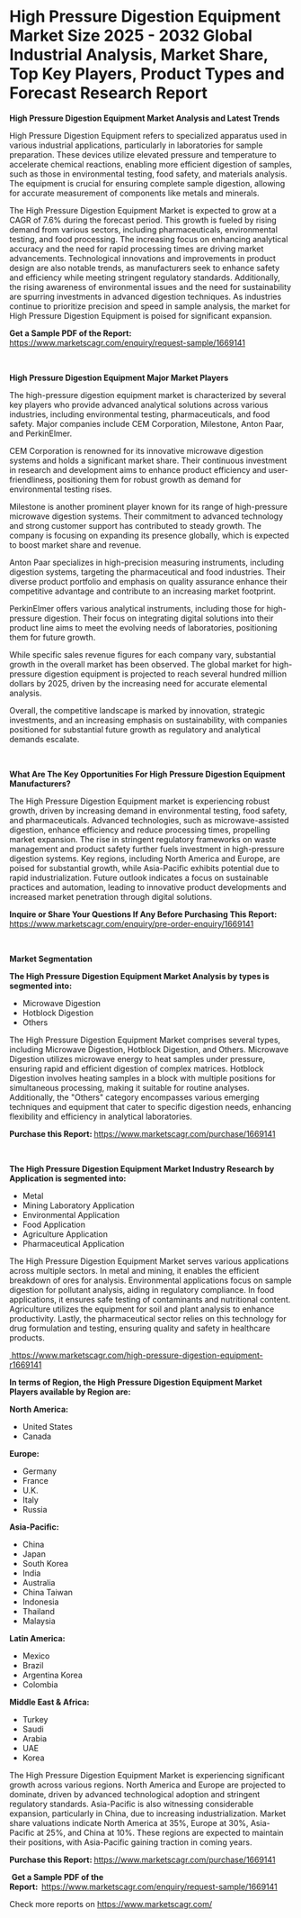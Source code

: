<p><h1>High Pressure Digestion Equipment Market Size 2025 - 2032 Global Industrial Analysis, Market Share, Top Key Players, Product Types and Forecast Research Report</h1></p><p><strong>High Pressure Digestion Equipment Market Analysis and Latest Trends</strong></p>
<p><p>High Pressure Digestion Equipment refers to specialized apparatus used in various industrial applications, particularly in laboratories for sample preparation. These devices utilize elevated pressure and temperature to accelerate chemical reactions, enabling more efficient digestion of samples, such as those in environmental testing, food safety, and materials analysis. The equipment is crucial for ensuring complete sample digestion, allowing for accurate measurement of components like metals and minerals.</p><p>The High Pressure Digestion Equipment Market is expected to grow at a CAGR of 7.6% during the forecast period. This growth is fueled by rising demand from various sectors, including pharmaceuticals, environmental testing, and food processing. The increasing focus on enhancing analytical accuracy and the need for rapid processing times are driving market advancements. Technological innovations and improvements in product design are also notable trends, as manufacturers seek to enhance safety and efficiency while meeting stringent regulatory standards. Additionally, the rising awareness of environmental issues and the need for sustainability are spurring investments in advanced digestion techniques. As industries continue to prioritize precision and speed in sample analysis, the market for High Pressure Digestion Equipment is poised for significant expansion.</p></p>
<p><strong>Get a Sample PDF of the Report:&nbsp;</strong> <a href="https://www.marketscagr.com/enquiry/request-sample/1669141?utm_campaign=2893&utm_medium=2&utm_source=Github&utm_content=ia&utm_term=02032025&utm_id=high-pressure-digestion-equipment">https://www.marketscagr.com/enquiry/request-sample/1669141</a></p>
<p>&nbsp;</p>
<p><strong>High Pressure Digestion Equipment Major Market Players</strong></p>
<p><p>The high-pressure digestion equipment market is characterized by several key players who provide advanced analytical solutions across various industries, including environmental testing, pharmaceuticals, and food safety. Major companies include CEM Corporation, Milestone, Anton Paar, and PerkinElmer.</p><p>CEM Corporation is renowned for its innovative microwave digestion systems and holds a significant market share. Their continuous investment in research and development aims to enhance product efficiency and user-friendliness, positioning them for robust growth as demand for environmental testing rises.</p><p>Milestone is another prominent player known for its range of high-pressure microwave digestion systems. Their commitment to advanced technology and strong customer support has contributed to steady growth. The company is focusing on expanding its presence globally, which is expected to boost market share and revenue.</p><p>Anton Paar specializes in high-precision measuring instruments, including digestion systems, targeting the pharmaceutical and food industries. Their diverse product portfolio and emphasis on quality assurance enhance their competitive advantage and contribute to an increasing market footprint.</p><p>PerkinElmer offers various analytical instruments, including those for high-pressure digestion. Their focus on integrating digital solutions into their product line aims to meet the evolving needs of laboratories, positioning them for future growth.</p><p>While specific sales revenue figures for each company vary, substantial growth in the overall market has been observed. The global market for high-pressure digestion equipment is projected to reach several hundred million dollars by 2025, driven by the increasing need for accurate elemental analysis.</p><p>Overall, the competitive landscape is marked by innovation, strategic investments, and an increasing emphasis on sustainability, with companies positioned for substantial future growth as regulatory and analytical demands escalate.</p></p>
<p>&nbsp;</p>
<p><strong>What Are The Key Opportunities For High Pressure Digestion Equipment Manufacturers?</strong></p>
<p><p>The High Pressure Digestion Equipment market is experiencing robust growth, driven by increasing demand in environmental testing, food safety, and pharmaceuticals. Advanced technologies, such as microwave-assisted digestion, enhance efficiency and reduce processing times, propelling market expansion. The rise in stringent regulatory frameworks on waste management and product safety further fuels investment in high-pressure digestion systems. Key regions, including North America and Europe, are poised for substantial growth, while Asia-Pacific exhibits potential due to rapid industrialization. Future outlook indicates a focus on sustainable practices and automation, leading to innovative product developments and increased market penetration through digital solutions.</p></p>
<p><strong>Inquire or Share Your Questions If Any Before Purchasing This Report:</strong> <a href="https://www.marketscagr.com/enquiry/pre-order-enquiry/1669141?utm_campaign=2893&utm_medium=2&utm_source=Github&utm_content=ia&utm_term=02032025&utm_id=high-pressure-digestion-equipment">https://www.marketscagr.com/enquiry/pre-order-enquiry/1669141</a></p>
<p>&nbsp;</p>
<p><strong>Market Segmentation</strong></p>
<p><strong>The High Pressure Digestion Equipment Market Analysis by types is segmented into:</strong></p>
<p><ul><li>Microwave Digestion</li><li>Hotblock Digestion</li><li>Others</li></ul></p>
<p><p>The High Pressure Digestion Equipment Market comprises several types, including Microwave Digestion, Hotblock Digestion, and Others. Microwave Digestion utilizes microwave energy to heat samples under pressure, ensuring rapid and efficient digestion of complex matrices. Hotblock Digestion involves heating samples in a block with multiple positions for simultaneous processing, making it suitable for routine analyses. Additionally, the "Others" category encompasses various emerging techniques and equipment that cater to specific digestion needs, enhancing flexibility and efficiency in analytical laboratories.</p></p>
<p><strong>Purchase this Report:&nbsp;</strong><a href="https://www.marketscagr.com/purchase/1669141?utm_campaign=2893&utm_medium=2&utm_source=Github&utm_content=ia&utm_term=02032025&utm_id=high-pressure-digestion-equipment">https://www.marketscagr.com/purchase/1669141</a></p>
<p>&nbsp;</p>
<p><strong>The High Pressure Digestion Equipment Market Industry Research by Application is segmented into:</strong></p>
<p><ul><li>Metal</li><li>Mining Laboratory Application</li><li>Environmental Application</li><li>Food Application</li><li>Agriculture Application</li><li>Pharmaceutical Application</li></ul></p>
<p><p>The High Pressure Digestion Equipment Market serves various applications across multiple sectors. In metal and mining, it enables the efficient breakdown of ores for analysis. Environmental applications focus on sample digestion for pollutant analysis, aiding in regulatory compliance. In food applications, it ensures safe testing of contaminants and nutritional content. Agriculture utilizes the equipment for soil and plant analysis to enhance productivity. Lastly, the pharmaceutical sector relies on this technology for drug formulation and testing, ensuring quality and safety in healthcare products.</p></p>
<p><a href="https://www.marketscagr.com/high-pressure-digestion-equipment-r1669141?utm_campaign=2893&utm_medium=2&utm_source=Github&utm_content=ia&utm_term=02032025&utm_id=high-pressure-digestion-equipment">&nbsp;https://www.marketscagr.com/high-pressure-digestion-equipment-r1669141</a></p>
<p><strong>In terms of Region, the High Pressure Digestion Equipment Market Players available by Region are:</strong></p>
<p>
    <p> <strong> North America: </strong>
        <ul>
            <li>United States</li>
            <li>Canada</li>
        </ul>
        </p> 
    <p> <strong> Europe: </strong>
        <ul>
            <li>Germany</li>
            <li>France</li>
            <li>U.K.</li>
            <li>Italy</li>
            <li>Russia</li>
        </ul>
        </p> 
    <p> <strong> Asia-Pacific: </strong>
        <ul>
            <li>China</li>
            <li>Japan</li>
            <li>South Korea</li>
            <li>India</li>
            <li>Australia</li>
            <li>China Taiwan</li>
            <li>Indonesia</li>
            <li>Thailand</li>
            <li>Malaysia</li>
        </ul>
        </p> 
    <p> <strong> Latin America: </strong>
        <ul>
            <li>Mexico</li>
            <li>Brazil</li>
            <li>Argentina Korea</li>
            <li>Colombia</li>
        </ul>
        </p> 
    <p> <strong> Middle East & Africa: </strong>
        <ul>
            <li>Turkey</li>
            <li>Saudi</li>
            <li>Arabia</li>
            <li>UAE</li>
            <li>Korea</li>
        </ul>
    </p>
    </p>
<p><p>The High Pressure Digestion Equipment Market is experiencing significant growth across various regions. North America and Europe are projected to dominate, driven by advanced technological adoption and stringent regulatory standards. Asia-Pacific is also witnessing considerable expansion, particularly in China, due to increasing industrialization. Market share valuations indicate North America at 35%, Europe at 30%, Asia-Pacific at 25%, and China at 10%. These regions are expected to maintain their positions, with Asia-Pacific gaining traction in coming years.</p></p>
<p><strong>Purchase this Report: </strong><a href="https://www.marketscagr.com/purchase/1669141?utm_campaign=2893&utm_medium=2&utm_source=Github&utm_content=ia&utm_term=02032025&utm_id=high-pressure-digestion-equipment">https://www.marketscagr.com/purchase/1669141</a></p>
<p>&nbsp;<strong>Get a Sample PDF of the Report:&nbsp;&nbsp;</strong><a href="https://www.marketscagr.com/enquiry/request-sample/1669141?utm_campaign=2893&utm_medium=2&utm_source=Github&utm_content=ia&utm_term=02032025&utm_id=high-pressure-digestion-equipment">https://www.marketscagr.com/enquiry/request-sample/1669141</a></p>
<p><strong></strong></p>
<p>Check more reports on <a href="https://www.marketscagr.com/?utm_campaign=2893&utm_medium=2&utm_source=Github&utm_content=ia&utm_term=02032025&utm_id=high-pressure-digestion-equipment">https://www.marketscagr.com/</a></p>